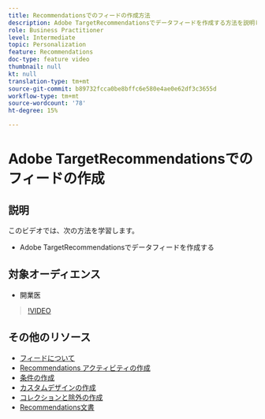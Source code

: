 ```yaml
---
title: Recommendationsでのフィードの作成方法
description: Adobe TargetRecommendationsでデータフィードを作成する方法を説明します。
role: Business Practitioner
level: Intermediate
topic: Personalization
feature: Recommendations
doc-type: feature video
thumbnail: null
kt: null
translation-type: tm+mt
source-git-commit: b89732fcca0be8bffc6e580e4ae0e62df3c3655d
workflow-type: tm+mt
source-wordcount: '78'
ht-degree: 15%

---
```



# Adobe TargetRecommendationsでのフィードの作成

## 説明

このビデオでは、次の方法を学習します。

* Adobe TargetRecommendationsでデータフィードを作成する

## 対象オーディエンス

* 開業医

>[!VIDEO](https://video.tv.adobe.com/v/27696?quality=12)

## その他のリソース

* [フィードについて](understanding-feeds.md)
* [Recommendations アクティビティの作成](create-a-recommendations-activity.md)
* [条件の作成](create-criteria.md)
* [カスタムデザインの作成](create-custom-designs.md)
* [コレクションと除外の作成](create-collections-and-exclusions.md)
* [Recommendations文書](https://docs.adobe.com/content/help/en/target/using/recommendations/recommendations.html)